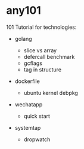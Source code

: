 # any101

101 Tutorial for technologies:
 - golang
   - slice vs array
   - defercall benchmark
   - gcflags
   - tag in structure

 - dockerfile
   - ubuntu kernel debpkg

 - wechatapp
   - quick start

 - systemtap
   - dropwatch
